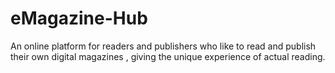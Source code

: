 # eMagazine-Hub
An online platform for readers and publishers who like to read and publish their own digital magazines , giving the unique experience of actual reading.
